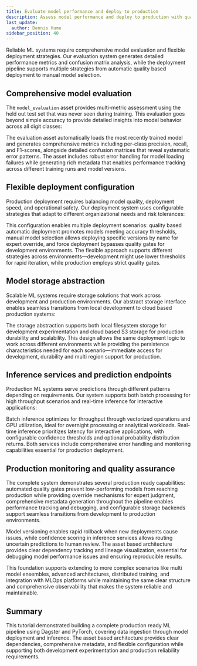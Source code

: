 ```yaml
---
title: Evaluate model performance and deploy to production
description: Assess model performance and deploy to production with quality gates
last_update:
  author: Dennis Hume
sidebar_position: 40
---
```


Reliable ML systems require comprehensive model evaluation and flexible deployment strategies. Our evaluation system generates detailed performance metrics and confusion matrix analysis, while the deployment pipeline supports multiple strategies from automatic quality based deployment to manual model selection.

## Comprehensive model evaluation

The `model_evaluation` asset provides multi-metric assessment using the held out test set that was never seen during training. This evaluation goes beyond simple accuracy to provide detailed insights into model behavior across all digit classes:

<CodeExample
  path="docs_projects/project_ml/src/project_ml/defs/assets/model_assets.py"
  language="python"
  startAfter="start_model_evaluation"
  endBefore="end_model_evaluation"
  title="src/project_ml/defs/assets/model_assets.py"
/>

The evaluation asset automatically loads the most recently trained model and generates comprehensive metrics including per-class precision, recall, and F1-scores, alongside detailed confusion matrices that reveal systematic error patterns. The asset includes robust error handling for model loading failures while generating rich metadata that enables performance tracking across different training runs and model versions.

## Flexible deployment configuration

Production deployment requires balancing model quality, deployment speed, and operational safety. Our deployment system uses configurable strategies that adapt to different organizational needs and risk tolerances:

<CodeExample
  path="docs_projects/project_ml/src/project_ml/defs/assets/model_assets.py"
  language="python"
  startAfter="start_deployment_config"
  endBefore="end_deployment_config"
  title="src/project_ml/defs/assets/model_assets.py"
/>

This configuration enables multiple deployment scenarios: quality based automatic deployment promotes models meeting accuracy thresholds, manual model selection allows deploying specific versions by name for expert override, and force deployment bypasses quality gates for development environments. The flexible approach supports different strategies across environments—development might use lower thresholds for rapid iteration, while production employs strict quality gates.

## Model storage abstraction

Scalable ML systems require storage solutions that work across development and production environments. Our abstract storage interface enables seamless transitions from local development to cloud based production systems:

<CodeExample
  path="docs_projects/project_ml/src/project_ml/defs/resources.py"
  language="python"
  startAfter="start_model_storage_interface"
  endBefore="end_model_storage_interface"
  title="src/project_ml/defs/resources.py"
/>

The storage abstraction supports both local filesystem storage for development experimentation and cloud based S3 storage for production durability and scalability. This design allows the same deployment logic to work across different environments while providing the persistence characteristics needed for each scenario—immediate access for development, durability and multi region support for production.

## Inference services and prediction endpoints

Production ML systems serve predictions through different patterns depending on requirements. Our system supports both batch processing for high throughput scenarios and real-time inference for interactive applications:

<CodeExample
  path="docs_projects/project_ml/src/project_ml/defs/assets/prediction_assets.py"
  language="python"
  startAfter="start_batch_prediction_config"
  endBefore="end_batch_prediction_config"
  title="src/project_ml/defs/assets/prediction_assets.py"
/>

<CodeExample
  path="docs_projects/project_ml/src/project_ml/defs/assets/prediction_assets.py"
  language="python"
  startAfter="start_realtime_prediction_config"
  endBefore="end_realtime_prediction_config"
  title="src/project_ml/defs/assets/prediction_assets.py"
/>

Batch inference optimizes for throughput through vectorized operations and GPU utilization, ideal for overnight processing or analytical workloads. Real-time inference prioritizes latency for interactive applications, with configurable confidence thresholds and optional probability distribution returns. Both services include comprehensive error handling and monitoring capabilities essential for production deployment.

## Production monitoring and quality assurance

The complete system demonstrates several production ready capabilities: automated quality gates prevent low-performing models from reaching production while providing override mechanisms for expert judgment, comprehensive metadata generation throughout the pipeline enables performance tracking and debugging, and configurable storage backends support seamless transitions from development to production environments.

Model versioning enables rapid rollback when new deployments cause issues, while confidence scoring in inference services allows routing uncertain predictions to human review. The asset based architecture provides clear dependency tracking and lineage visualization, essential for debugging model performance issues and ensuring reproducible results.

This foundation supports extending to more complex scenarios like multi model ensembles, advanced architectures, distributed training, and integration with MLOps platforms while maintaining the same clear structure and comprehensive observability that makes the system reliable and maintainable.

## Summary

This tutorial demonstrated building a complete production ready ML pipeline using Dagster and PyTorch, covering data ingestion through model deployment and inference. The asset based architecture provides clear dependencies, comprehensive metadata, and flexible configuration while supporting both development experimentation and production reliability requirements.

